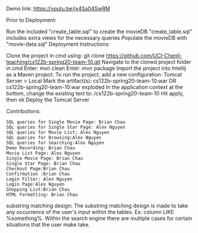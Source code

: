 Demo link: https://youtu.be/jx4Sa04SwRM

Prior to Deployment:

Run the included "create_table.sql" to create the movieDB
"create_table.sql" includes extra views for the necessary queries
Populate the movieDB with "movie-data.sql"
Deployment Instructions:

Clone the project in cmd using: git clone https://github.com/UCI-Chenli-teaching/cs122b-spring20-team-10.git
Navigate to the cloned project folder in cmd
Enter: mvn clean
Enter: mvn package
Import the project into Intellij as a Maven project.
To run the project, add a new configuration: Tomcat Server > Local
Mark the artifact(s): cs122b-spring20-team-10:war OR cs122b-spring20-team-10:war exploded
In the application context at the bottom, change the existing text to: /cs122b-spring20-team-10
Hit apply, then ok
Deploy the Tomcat Server

Contributions:

	SQL queries for Single Movie Page: Brian Chau
	SQL queries for Single Star Page: Alex Nguyen
	SQL queries for Movie List: Alex Nguyen
	SQL queries for Browsing:Alex Nguyen
	SQL queries for Searching:Alex Nguyen
	Demo Recording: Brian Chau
	Movie List Page: Alex Nguyen
	Single Movie Page: Brian Chau
	Single Star Page: Brian Chau
	Checkout Page:Brian Chau
	Confirmation :Brian Chau
	Login Filter: Alex Nguyen
	Login Page:Alex Nguyen
	Shopping List:Brian Chau
	HTML Formatting: Brian Chau


substring matching design:
The substring matching design is made to take any occurrence of the user's input within the tables.
Ex: column LIKE %something%.
Within the search engine there are multiple cases for certain situations that the user make take.
